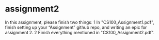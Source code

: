 # assignment2

In this assignment, please finish two things:
1 In "CS100_Assignment1.pdf", finish setting up your “Assignment” github repo, and writing an epic for assignment 2.
2 Finish everything mentioned in "CS100_Assignment2.pdf".
